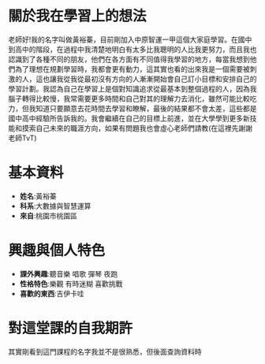 # 關於我在學習上的想法
老師好!我的名字叫做黃裕蓁，目前剛加入中原智運一甲這個大家庭學習。在國中到高中的階段，在過程中我清楚地明白有太多比我聰明的人比我更努力，而且我也認識到了各種不同的朋友，他們在各方面有不同值得我學習的地方，每當我想到他們為了理想在規劃學習時，我都會更有動力，這其實也看的出來我是一個需要被刺激的人，這也讓我從我從最初沒有方向的人漸漸開始會自己訂小目標和安排自己的學習計劃。我認為自己在學習上是個對知識追求從最基本到整個過程的人，因為我腦子轉得比較慢，我常需要更多時間和自己對其的理解力去消化，雖然可能比較吃力，但我知道只要願意去花時間去學習和瞭解，最後的結果都不會太差，這些都是國中高中經驗所告訴我的。我會繼續在自己的目標上前進，並在大學學到更多新技能和摸索自己未來的職涯方向，如果有問題我也會虛心老師們請教(在這裡先謝謝老師TvT)
# 基本資料
- **姓名**:黃裕蓁
- **科系**:大數據與智慧運算
- **來自**:桃園市桃園區
# 興趣與個人特色
- **課外興趣**:聽音樂 唱歌 彈琴 夜跑
- **性格特色**:樂觀 有時迷糊 喜歡挑戰
- **喜歡的東西**:吉伊卡哇
# 對這堂課的自我期許
其實剛看到這門課程的名字我並不是很熟悉，但後面查詢資料時
  

